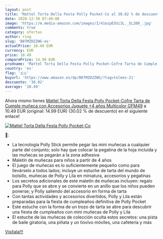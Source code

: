 ```yaml
---
layout: post
title: 'Mattel Torta Della Festa Polly Pocket-Co al 30.02 % de descuento'
date: 2020-12-30 07:49:08
image: 'https://m.media-amazon.com/images/I/41ezpE5Ui3L._SL200_.jpg'
comments: true
category: ofertas
author: ring
slug: 'B07MZDZZWG-es'
actualPrice: 10.49 EUR
currency: EUR
price: 10.49
comparePrice: 14.99 EUR
prodname: 'Mattel Torta Della Festa Polly Pocket-Cofre Tarta de Cumple  muñeca con Accesorios  Juguete +4 años  Multicolor GFM49'
country: 'es'
flag: '🇪🇸'
buyurl: 'https://www.amazon.es/dp/B07MZDZZWG/?tag=tolees-21'
descuento: '30.02'
average: '10.49'
---
```


Ahora mismo tienes [Mattel Torta Della Festa Polly Pocket-Cofre Tarta de Cumple  muñeca con Accesorios  Juguete +4 años  Multicolor GFM49](https://www.amazon.es/dp/B07MZDZZWG/?tag=tolees-21) a 10.49 EUR (original: 14.99 EUR) (30.02 %  de descuento) en el siguiente enlace!

[![Mattel Torta Della Festa Polly Pocket-Co](https://m.media-amazon.com/images/I/41ezpE5Ui3L._SL200_.jpg)](https://www.amazon.es/dp/B07MZDZZWG/?tag=tolees-21)

🔎:

- La tecnología Polly Stick permite pegar las mini muñecas a cualquier parte del conjunto; solo hay que colocar la pegatina de la hoja incluida y las muñecas se pegarán a la zona adhesiva
- Maletín de muñecas para niños a partir de 4 años
- El juego de muñecas es lo suficientemente pequeño como para llevárselo a todos lados; incluye un estuche de tarta del mundo de bolsillo, muñecas de Polly y Lila en miniatura, accesorios y pegatinas
- Los secretos adicionales de este maletín de muñecas incluyen: regalo para Polly que se abre y se convierte en un anillo que los niños pueden ponerse; y Polly saliendo del accesorio en forma de tarta
- Con tantas actividades y accesorios divertidos, Polly y Lila están preparadas para la fiesta de cumpleaños definitiva de Polly Pocket
- Este estuche con la forma de un trozo de tarta se abre para descubrir una fiesta de cumpleaños con mini muñecas de Polly y Lila
- El estuche de las muñecas de colección oculta estos secretos: una pista de baile giratoria, una piñata y un tiovivo móviles, una cafetería y más

[Visítala!!!](https://www.amazon.es/dp/B07MZDZZWG/?tag=tolees-21)
